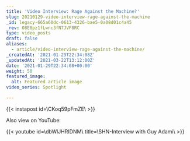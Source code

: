 ```yaml
---
title: 'Video Interview: Rage Against the Machine?'
slug: 20210129-video-interview-rage-against-the-machine
_id: legacy-665a60dc-0613-4326-bae5-0a08d01c4a45
_rev: O8E8pz1fLwnc3fN7JVF8RC
type: video_posts
draft: false
aliases:
  - article/video-interview-rage-against-the-machine/
_createdAt: '2021-01-29T22:34:08Z'
_updatedAt: '2021-03-22T13:12:00Z'
date: '2021-01-29T22:34:08+00:00'
weight: 50
featured_image:
  alt: Featured article image
video_series: Spotlight

---
```

{{< instapost id=\CKoq59pFmZE\ >}}

Also view on YouTube:

{{< youtube id=\dbWlJHRIDNM\ title=\SHN-Interview with Guy Adami\ >}}